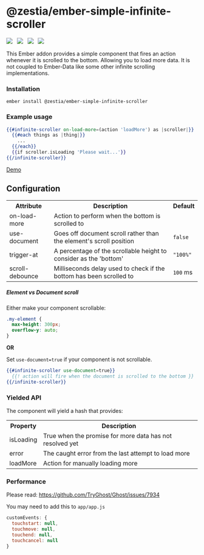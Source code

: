 # @zestia/ember-simple-infinite-scroller

<a href="http://emberobserver.com/addons/ember-simple-infinite-scroller"><img src="http://emberobserver.com/badges/ember-simple-infinite-scroller.svg"></a> &nbsp; <a href="https://david-dm.org/zestia/ember-simple-infinite-scroller#badge-embed"><img src="https://david-dm.org/zestia/ember-simple-infinite-scroller.svg"></a> &nbsp; <a href="https://david-dm.org/zestia/ember-simple-infinite-scroller#dev-badge-embed"><img src="https://david-dm.org/zestia/ember-simple-infinite-scroller/dev-status.svg"></a> &nbsp; <a href="http://travis-ci.org/zestia/ember-simple-infinite-scroller"><img src="https://travis-ci.org/zestia/ember-simple-infinite-scroller.svg?branch=master"></a>

This Ember addon provides a simple component that fires an action whenever it is scrolled to the bottom.
Allowing you to load more data. It is not coupled to Ember-Data like some other infinite scrolling implementations.

### Installation
```
ember install @zestia/ember-simple-infinite-scroller
```

### Example usage

```handlebars
{{#infinite-scroller on-load-more=(action 'loadMore') as |scroller|}}
  {{#each things as |thing|}}
    ...
  {{/each}}
  {{if scroller.isLoading 'Please wait...'}}
{{/infinite-scroller}}
```

<a href="https://zestia.github.io/ember-simple-infinite-scroller">Demo</a>

## Configuration

<table>
  <tr>
    <th>Attribute</th>
    <th>Description</th>
    <th>Default</th>
  </tr>
  <tr>
    <td>on-load-more</td>
    <td>Action to perform when the bottom is scrolled to</td>
    <td></td>
  </tr>
  <tr>
    <td>use-document</td>
    <td>Goes off document scroll rather than the element's scroll position</td>
    <td><code>false</code></td>
  </tr>
  <tr>
    <td>trigger-at</td>
    <td>A percentage of the scrollable height to consider as the 'bottom'</td>
    <td><code>"100%"</code></td>
  </tr>
  <tr>
    <td>scroll-debounce</td>
    <td>Milliseconds delay used to check if the bottom has been scrolled to</td>
    <td><code>100</code> ms</td>
  </tr>
</table>


##### Element vs Document scroll

Either make your component scrollable:

```css
.my-element {
  max-height: 300px;
  overflow-y: auto;
}
```

**OR**

Set `use-document=true` if your component is not scrollable.

```handlebars
{{#infinite-scroller use-document=true}}
  {{! action will fire when the document is scrolled to the bottom }}
{{/infinite-scroller}}
```


### Yielded API

The component will yield a hash that provides:

<table>
  <tr>
    <th>Property</th>
    <th>Description</th>
  </tr>
  <tr>
    <td>isLoading</td>
    <td>True when the promise for more data has not resolved yet</td>
  </tr>
  <tr>
    <td>error</td>
    <td>The caught error from the last attempt to load more</td>
  </tr>
  <tr>
    <td>loadMore</td>
    <td>Action for manually loading more</td>
  </tr>
</table>

### Performance

Please read: https://github.com/TryGhost/Ghost/issues/7934

You may need to add this to `app/app.js`

```javascript
customEvents: {
  touchstart: null,
  touchmove: null,
  touchend: null,
  touchcancel: null
}
```
